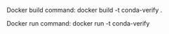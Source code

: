 Docker build command:
docker build -t conda-verify .

Docker run command:
docker run -t conda-verify
